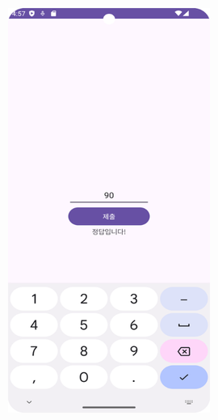 <p align="center">
  <img width="400" height="800" src="https://github.com/Jinwoooooooo/2024-1-Mobile-App/blob/main/Chapter3/2/Screenshot_20240513_015744.png">
</p>


